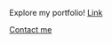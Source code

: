 Explore my portfolio! [Link](https://monica-r56.github.io/portfolio/)

[Contact me](mailto:monicasrikrish@gmail.com)